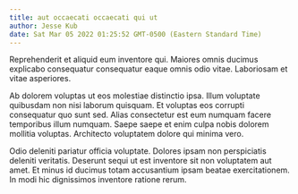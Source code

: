 ```yaml
---
title: aut occaecati occaecati qui ut
author: Jesse Kub
date: Sat Mar 05 2022 01:25:52 GMT-0500 (Eastern Standard Time)
---
```

Reprehenderit et aliquid eum inventore qui. Maiores omnis ducimus explicabo consequatur consequatur eaque omnis odio vitae. Laboriosam et vitae asperiores.

 Ab dolorem voluptas ut eos molestiae distinctio ipsa. Illum voluptate quibusdam non nisi laborum quisquam. Et voluptas eos corrupti consequatur quo sunt sed. Alias consectetur est eum numquam facere temporibus illum numquam. Saepe saepe et enim culpa nobis dolorem mollitia voluptas. Architecto voluptatem dolore qui minima vero.

 Odio deleniti pariatur officia voluptate. Dolores ipsam non perspiciatis deleniti veritatis. Deserunt sequi ut est inventore sit non voluptatem aut amet. Et minus id ducimus totam accusantium ipsam beatae exercitationem. In modi hic dignissimos inventore ratione rerum.